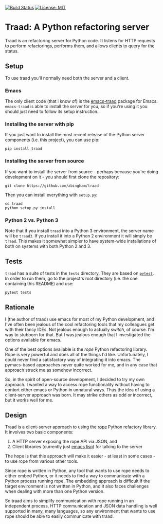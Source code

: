 [![Build Status](https://travis-ci.org/abingham/traad.svg)](https://travis-ci.org/abingham/traad)
[![License: MIT](https://img.shields.io/badge/License-MIT-yellow.svg)](https://opensource.org/licenses/MIT)

# Traad: A Python refactoring server

Traad is an refactoring server for Python code. It listens for HTTP requests to
perform refactorings, performs them, and allows clients to query for the status.

## Setup

To use traad you'll normally need both the server and a client.

### Emacs

The only client code (that I know of) is the
[emacs-traad](https://github.com/abingham/emacs-traad) package for Emacs.
`emacs-traad` is able to install the server for you, so if you're using it you
should just need to follow its setup instruction.

### Installing the server with pip

If you just want to install the most recent release of the Python server
components (i.e. this project), you can use pip:
```
pip install traad
```

### Installing the server from source

If you want to install the server from source - perhaps because you're doing development on it - you should first clone the repository:
```
git clone https://github.com/abingham/traad
```

Then you can install everything with `setup.py`:
```
cd traad
python setup.py install
```

### Python 2 vs. Python 3

Note that if you install `traad` into a Python 3 environment, the server name
will be `traad3`. If you install it into a Python 2 environment it will simply
be `traad`. This makes it somewhat simpler to have system-wide installations of
both on systems with both Python 2 and 3.

## Tests

`traad` has a suite of tests in the `tests` directory. They are based on [`pytest`](http://docs.pytest.org). In order to run them, go to the project's root directory (i.e. the one containing this README) and use:

```
pytest tests
```

## Rationale

I (the author of traad) use emacs for most of my Python development,
and I've often been jealous of the cool refactoring tools that my
colleagues get with their fancy IDEs. Not jealous enough to actually
*switch*, of course. I'm way to stubborn for that. But I was jealous
enough that I investigated the options available for emacs.

One of the best options available is the *rope* Python refactoring
library. Rope is very powerful and does all of the things I'd
like. Unfortunately, I could never find a satisfactory way of
integrating it into emacs. The pymacs-based approaches never quite
worked for me, and in any case that approach struck me as somehow
incorrect.

So, in the spirit of open-source development, I decided to try my own
approach. I wanted a way to access rope functionality without having
to contort either emacs or Python in unnatural ways. Thus the idea of
using a client-server approach was born. It may strike others as odd
or incorrect, but it works well for me.

## Design

Traad is a client-server approach to using the
[rope](https://github.com/python-rope/rope) Python refactory library. It
involves two basic components:

 1. A HTTP server exposing the rope API via JSON, and
 2. Client libraries (currently just [emacs
    lisp](https://github.com/abingham/emacs-traad)) for talking to the server

The hope is that this approach will make it easier - at least in some
cases - to use rope from various other tools.

Since rope is written in Python, any tool that wants to use rope needs
to either embed Python, or it needs to find a way to communicate with
a Python process running rope. The embedding approach is difficult if
the target environment is not written in Python, and it also faces
challenges when dealing with more than one Python version.

So traad aims to simplify communication with rope running in an
independent process. HTTP communication and JSON data handling is well
supported in many, many languages, so any environment that wants to
use rope should be able to easily communicate with traad.
